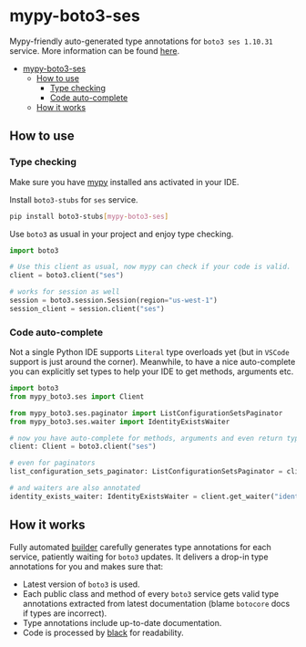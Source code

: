 # mypy-boto3-ses

Mypy-friendly auto-generated type annotations for `boto3 ses 1.10.31` service.
More information can be found [here](https://github.com/vemel/mypy_boto3).

- [mypy-boto3-ses](#mypy-boto3-ses)
  - [How to use](#how-to-use)
    - [Type checking](#type-checking)
    - [Code auto-complete](#code-auto-complete)
  - [How it works](#how-it-works)

## How to use

### Type checking

Make sure you have [mypy](https://github.com/python/mypy) installed ans activated in your IDE.

Install `boto3-stubs` for `ses` service.

```bash
pip install boto3-stubs[mypy-boto3-ses]
```

Use `boto3` as usual in your project and enjoy type checking.

```python
import boto3

# Use this client as usual, now mypy can check if your code is valid.
client = boto3.client("ses")

# works for session as well
session = boto3.session.Session(region="us-west-1")
session_client = session.client("ses")

```

### Code auto-complete

Not a single Python IDE supports `Literal` type overloads yet (but in `VSCode` support is just around the corner).
Meanwhile, to have a nice auto-complete you can explicitly set types to help your IDE to get methods, arguments etc.

```python
import boto3
from mypy_boto3.ses import Client

from mypy_boto3.ses.paginator import ListConfigurationSetsPaginator
from mypy_boto3.ses.waiter import IdentityExistsWaiter

# now you have auto-complete for methods, arguments and even return types
client: Client = boto3.client("ses")

# even for paginators
list_configuration_sets_paginator: ListConfigurationSetsPaginator = client.get_paginator("list_configuration_sets")

# and waiters are also annotated
identity_exists_waiter: IdentityExistsWaiter = client.get_waiter("identity_exists")
```

## How it works

Fully automated [builder](https://github.com/vemel/mypy_boto3) carefully generates
type annotations for each service, patiently waiting for `boto3` updates. It delivers
a drop-in type annotations for you and makes sure that:

- Latest version of `boto3` is used.
- Each public class and method of every `boto3` service gets valid type annotations
  extracted from latest documentation (blame `botocore` docs if types are incorrect).
- Type annotations include up-to-date documentation.
- Code is processed by [black](https://github.com/psf/black) for readability.